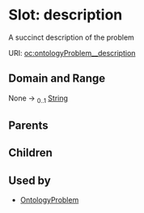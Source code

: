 
# Slot: description


A succinct description of the problem

URI: [oc:ontologyProblem__description](http://w3id.org/ontogpt/ontology-class-templateontologyProblem__description)


## Domain and Range

None &#8594;  <sub>0..1</sub> [String](types/String.md)

## Parents


## Children


## Used by

 * [OntologyProblem](OntologyProblem.md)
